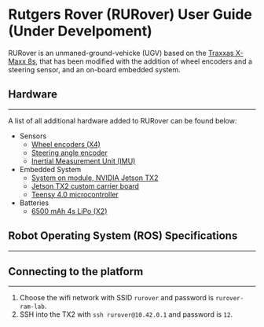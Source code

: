 # Rutgers Rover (RURover) User Guide (Under Develpoment)

RURover is an unmaned-ground-vehicke (UGV) based on the [Traxxas X-Maxx 8s](https://traxxas.com/products/landing/x-maxx/), that has been modified with the addition of wheel encoders and a steering sensor, and an on-board embedded system.

## Hardware
***
A list of all additional hardware added to RURover can be found below:
- Sensors
    - [Wheel encoders (X4)](https://www.usdigital.com/products/encoders/incremental/shaft/S4T)
    - [Steering angle encoder](https://www.usdigital.com/products/encoders/absolute/magnetic/MA3)
    - [Inertial Measurement Unit (IMU)](https://www.adafruit.com/product/2472)
- Embedded System
    - [System on module, NVIDIA Jetson TX2](https://developer.nvidia.com/embedded/jetson-tx2-developer-kit)
    - [Jetson TX2 custom carrier board](https://www.uta.edu/utari/research/robotics/airborne/tutorials.php#TX2version2)
    - [Teensy 4.0 microcontroller](https://www.pjrc.com/store/teensy40.html)
- Batteries
    - [6500 mAh 4s LiPo (X2)](https://www.amazon.com/Youme-Battery-6500mAh-Traxxas-%EF%BC%8CHelicopter%EF%BC%8CAirplane/dp/B07PD2CNQM/ref=sr_1_7?dchild=1&keywords=4s+lipo+traxxas+connector&qid=1598924690&sr=8-7)

## Robot Operating System (ROS) Specifications
***

## Connecting to the platform
***
1. Choose the wifi network with SSID `rurover` and password is `rurover-ram-lab`.
2. SSH into the TX2 with `ssh rurover@10.42.0.1` and password is `12`.